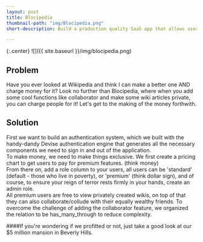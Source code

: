 ```yaml
---
layout: post
title: Blocipedia
thumbnail-path: "img/Blocipedia.png"
short-description: Build a production quality SaaS app that allows users to create their own wikis.

---
```


{:.center}
![]({{ site.baseurl }}/img/blocipedia.png)


## Problem

Have you ever looked at Wikipedia and think I can make a better one AND charge money for it? Look no further than Blocipedia, where when you add some cool functions like collaborator and make some wiki articles private, you can charge people for it! Let's get to the making of the money forthwith.  

## Solution
First we want to build an authentication system, which we built with the handy-dandy Devise authentication engine that generates all the necessary components we need to sign in and out of the application.     
To make money, we need to make things exclusive. We first create a pricing chart to get users to pay for premium features. (think money)  
From there on, add a role column to your users, all users can be 'standard' (default - those who live in poverty), or 'premium' (think dollar sign), and of course, to ensure your reign of terror rests firmly in your hands, create an admin role.  
All premium users are free to view privately created wikis, on top of that they can also collaborate/collude with their equally wealthy friends. To overcome the challenge of adding the collaborator feature, we organized the relation to be has_many_through to reduce complexity. 
 
####If you're wondering if we profitted or not, just take a good look at our $5 million mansion in Beverly Hills.